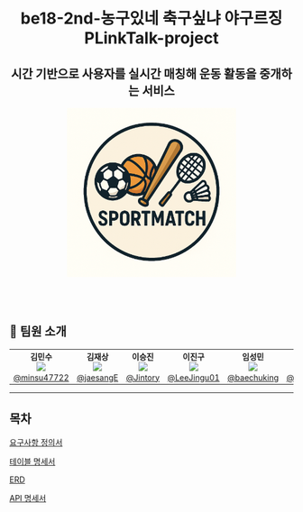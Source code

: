 <div align="center">

# be18-2nd-농구있네 축구싶냐 야구르징 PLinkTalk-project

## 시간 기반으로 사용자를 실시간 매칭해 운동 활동을 중개하는 서비스
<img src="/readme_images/SportMatch_LOGO.png" alt="LOGO" width="300"/>

</div>

<br /><br />

## 👥 팀원 소개

<table align="center">
  <tr>
    <td align="center"><strong>김민수</strong><br>
      <a href="https://github.com/minsu47722" target="_blank">
        <img src="https://avatars.githubusercontent.com/u/55957559?v=4" width="100px"><br>@minsu47722
      </a>
    </td>
    <td align="center"><strong>김재상</strong><br>
      <a href="https://github.com/jaesangE" target="_blank">
        <img src="https://avatars.githubusercontent.com/u/106606736?v=4" width="100px"><br>@jaesangE
      </a>
    </td>
    <td align="center"><strong>이승진</strong><br>
      <a href="https://github.com/Jintory" target="_blank">
        <img src="https://avatars.githubusercontent.com/u/127931297?v=4" width="100px"><br>@Jintory
      </a>
    </td>
    <td align="center"><strong>이진구</strong><br>
      <a href="https://github.com/LeeJingu01" target="_blank">
        <img src="https://avatars.githubusercontent.com/u/174857452?v=4" width="100px"><br>@LeeJingu01
      </a>
    </td>
    <td align="center"><strong>임성민</strong><br>
      <a href="https://github.com/baechuking" target="_blank">
        <img src="https://avatars.githubusercontent.com/u/215663014?v=4" width="100px"><br>@baechuking
      </a>
    </td>
    <td align="center"><strong>최유경</strong><br>
      <a href="https://github.com/kyounggg" target="_blank">
        <img src="https://avatars.githubusercontent.com/u/114654921?v=4" width="100px"><br>@kyounggg
      </a>
    </td>
  </tr>
</table>


---

## 목차
[요구사항 정의서](https://docs.google.com/spreadsheets/d/1293Cmz0EkIeH163VswqcNQPK-0b8Cr8gXvtHyckqLN8/edit?gid=0#gid=0&fvid=1857363008)

[테이블 명세서](https://docs.google.com/spreadsheets/d/1293Cmz0EkIeH163VswqcNQPK-0b8Cr8gXvtHyckqLN8/edit?gid=99972625#gid=99972625)

[ERD](https://www.erdcloud.com/d/mrc7T5gfD8iZbYr8P)

[API 명세서](https://www.notion.so/API-24f80955955380be8f0deade40d16847)
